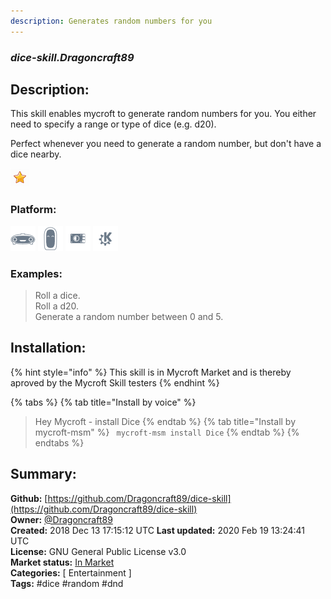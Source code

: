 ```yaml
---
description: Generates random numbers for you
---
```


### _dice-skill.Dragoncraft89_  
## Description:  
This skill enables mycroft to generate random numbers for you.
You either need to specify a range or type of dice (e.g. d20).

Perfect whenever you need to generate a random number, but don't have a dice nearby.  
  
![](../.gitbook/assets/star.png)  
  
### Platform:  
 ![Mark I](../.gitbook/assets/mark-1-icon.png)  ![Mark II](../.gitbook/assets/mark-2-icon.png)  ![Picroft](../.gitbook/assets/picroft-icon.png)  ![plasmoid](../.gitbook/assets/kde.png)   
### Examples:  
> Roll a dice.  
> Roll a d20.  
> Generate a random number between 0 and 5.  
  
## Installation:  
{% hint style="info" %}
This skill is in Mycroft Market and is thereby aproved by the Mycroft Skill testers
{% endhint %}
    
{% tabs %}
{% tab title="Install by voice" %}
> Hey Mycroft - install Dice
{% endtab %}
  {% tab title="Install by mycroft-msm" %}
``` mycroft-msm install Dice```
{% endtab %}
  {% endtabs %}
    
## Summary:  
**Github:** [https://github.com/Dragoncraft89/dice-skill](https://github.com/Dragoncraft89/dice-skill)  
**Owner:** [@Dragoncraft89](https://github.com/Dragoncraft89)  
**Created:** 2018 Dec 13 17:15:12 UTC  **Last updated:** 2020 Feb 19 13:24:41 UTC  
**License:** GNU General Public License v3.0  
**Market status:** [In Market](https://market.mycroft.ai/skill/dice-skill)  
**Categories:** [ Entertainment ]   
**Tags:** \#dice \#random \#dnd   
